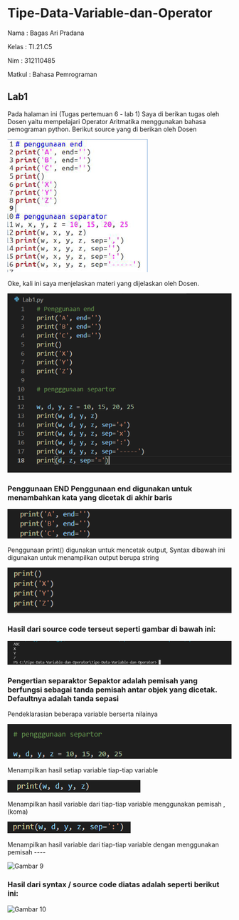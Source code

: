 # Tipe-Data-Variable-dan-Operator
Nama        : Bagas Ari Pradana

Kelas       : TI.21.C5

Nim         : 312110485

Matkul      : Bahasa Pemrograman

## Lab1

Pada halaman ini (Tugas pertemuan 6 - lab 1) Saya di berikan tugas oleh Dosen yaitu mempelajari Operator Aritmatika menggunakan bahasa pemograman python. Berikut source yang di berikan oleh Dosen

![Gambar 1](Praktikum/lab1.png)


Oke, kali ini saya menjelaskan materi yang dijelaskan oleh Dosen. 

![Gambar 2}](Praktikum/CodeLab1.png)

### Penggunaan END Penggunaan end digunakan untuk menambahkan kata yang dicetak di akhir baris

![Gambar 3](Praktikum/Lab1END.png)

Penggunaan print() digunakan untuk mencetak output, Syntax dibawah ini digunakan untuk menampilkan output berupa string

![Gambar 4](Praktikum/Lab1syntax.png)

### Hasil dari source code terseut seperti gambar di bawah ini: 

![Gambar 5](Praktikum/Lab1output.png)

### Pengertian separaktor Sepaktor adalah pemisah yang berfungsi sebagai tanda pemisah antar objek yang dicetak. Defaultnya adalah tanda sepasi

Pendeklarasian beberapa variable berserta nilainya

![Gambar 6](Praktikum/Lab1Variable.png)

Menampilkan hasil setiap variable tiap-tiap variable

![Gambar 7](Praktikum/Lab1HasilV.png)

Menampilkan hasil variable dari tiap-tiap variable menggunakan pemisah , (koma)

![Gambar 8](Praktikum/Lab1Pemisah.png)

Menampilkan hasil variable dari tiap-tiap variable dengan menggunakan pemisah ----

![Gambar 9](Praktikum/Lab1Pemisah-)

### Hasil dari syntax / source code diatas adalah seperti berikut ini:

![Gambar 10](Praktikum/Lab1Hasil)
